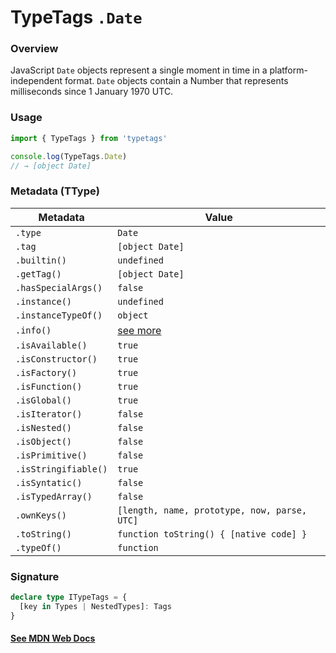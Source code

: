 # TypeTags `.Date`

### Overview

JavaScript `Date` objects represent a single moment in time in a platform-independent format. `Date` objects contain a Number that represents milliseconds since 1 January 1970 UTC.

### Usage

```js
import { TypeTags } from 'typetags'

console.log(TypeTags.Date)
// → [object Date]
```

### Metadata (TType)

| Metadata             | Value                                        |
| -------------------- | -------------------------------------------- |
| `.type`              | `Date`                                       |
| `.tag`               | `[object Date]`                              |
| `.builtin()`         | `undefined`                                  |
| `.getTag()`          | `[object Date]`                              |
| `.hasSpecialArgs()`  | `false`                                      |
| `.instance()`        | `undefined`                                  |
| `.instanceTypeOf()`  | `object`                                     |
| `.info()`            | [see more]()                                 |
| `.isAvailable()`     | `true`                                       |
| `.isConstructor()`   | `true`                                       |
| `.isFactory()`       | `true`                                       |
| `.isFunction()`      | `true`                                       |
| `.isGlobal()`        | `true`                                       |
| `.isIterator()`      | `false`                                      |
| `.isNested()`        | `false`                                      |
| `.isObject()`        | `false`                                      |
| `.isPrimitive()`     | `false`                                      |
| `.isStringifiable()` | `true`                                       |
| `.isSyntatic()`      | `false`                                      |
| `.isTypedArray()`    | `false`                                      |
| `.ownKeys()`         | `[length, name, prototype, now, parse, UTC]` |
| `.toString()`        | `function toString() { [native code] }`      |
| `.typeOf()`          | `function`                                   |

### Signature

```ts
declare type ITypeTags = {
  [key in Types | NestedTypes]: Tags
}
```

#### [See MDN Web Docs](https://developer.mozilla.org/en-US/docs/Web/JavaScript/Reference/Global_Objects/Date)
